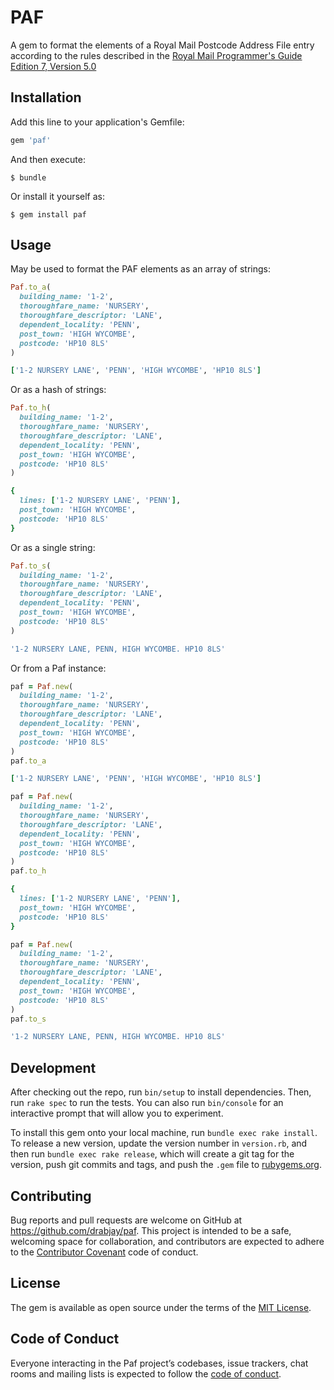 # PAF

A gem to format the elements of a Royal Mail Postcode Address File entry according to the rules described in the [Royal Mail Programmer's Guide Edition 7, Version 5.0](http://www.royalmail.com/sites/default/files/docs/pdf/programmers_guide_edition_7_v5.pdf)

## Installation

Add this line to your application's Gemfile:

```ruby
gem 'paf'
```

And then execute:

    $ bundle

Or install it yourself as:

    $ gem install paf

## Usage

May be used to format the PAF elements as an array of strings:

```ruby
Paf.to_a(
  building_name: '1-2',
  thoroughfare_name: 'NURSERY',
  thoroughfare_descriptor: 'LANE',
  dependent_locality: 'PENN',
  post_town: 'HIGH WYCOMBE',
  postcode: 'HP10 8LS'
)

['1-2 NURSERY LANE', 'PENN', 'HIGH WYCOMBE', 'HP10 8LS']
```

Or as a hash of strings:

```ruby
Paf.to_h(
  building_name: '1-2',
  thoroughfare_name: 'NURSERY',
  thoroughfare_descriptor: 'LANE',
  dependent_locality: 'PENN',
  post_town: 'HIGH WYCOMBE',
  postcode: 'HP10 8LS'
)

{
  lines: ['1-2 NURSERY LANE', 'PENN'],
  post_town: 'HIGH WYCOMBE',
  postcode: 'HP10 8LS'
}
```

Or as a single string:

```ruby
Paf.to_s(
  building_name: '1-2',
  thoroughfare_name: 'NURSERY',
  thoroughfare_descriptor: 'LANE',
  dependent_locality: 'PENN',
  post_town: 'HIGH WYCOMBE',
  postcode: 'HP10 8LS'
)

'1-2 NURSERY LANE, PENN, HIGH WYCOMBE. HP10 8LS'
```

Or from a Paf instance:

```ruby
paf = Paf.new(
  building_name: '1-2',
  thoroughfare_name: 'NURSERY',
  thoroughfare_descriptor: 'LANE',
  dependent_locality: 'PENN',
  post_town: 'HIGH WYCOMBE',
  postcode: 'HP10 8LS'
)
paf.to_a

['1-2 NURSERY LANE', 'PENN', 'HIGH WYCOMBE', 'HP10 8LS']

paf = Paf.new(
  building_name: '1-2',
  thoroughfare_name: 'NURSERY',
  thoroughfare_descriptor: 'LANE',
  dependent_locality: 'PENN',
  post_town: 'HIGH WYCOMBE',
  postcode: 'HP10 8LS'
)
paf.to_h

{
  lines: ['1-2 NURSERY LANE', 'PENN'],
  post_town: 'HIGH WYCOMBE',
  postcode: 'HP10 8LS'
}

paf = Paf.new(
  building_name: '1-2',
  thoroughfare_name: 'NURSERY',
  thoroughfare_descriptor: 'LANE',
  dependent_locality: 'PENN',
  post_town: 'HIGH WYCOMBE',
  postcode: 'HP10 8LS'
)
paf.to_s

'1-2 NURSERY LANE, PENN, HIGH WYCOMBE. HP10 8LS'
```

## Development

After checking out the repo, run `bin/setup` to install dependencies. Then, run `rake spec` to run the tests. You can also run `bin/console` for an interactive prompt that will allow you to experiment.

To install this gem onto your local machine, run `bundle exec rake install`. To release a new version, update the version number in `version.rb`, and then run `bundle exec rake release`, which will create a git tag for the version, push git commits and tags, and push the `.gem` file to [rubygems.org](https://rubygems.org).

## Contributing

Bug reports and pull requests are welcome on GitHub at https://github.com/drabjay/paf. This project is intended to be a safe, welcoming space for collaboration, and contributors are expected to adhere to the [Contributor Covenant](http://contributor-covenant.org) code of conduct.

## License

The gem is available as open source under the terms of the [MIT License](http://opensource.org/licenses/MIT).

## Code of Conduct

Everyone interacting in the Paf project’s codebases, issue trackers, chat rooms and mailing lists is expected to follow the [code of conduct](https://github.com/drabjayc/paf/blob/master/CODE_OF_CONDUCT.md).
